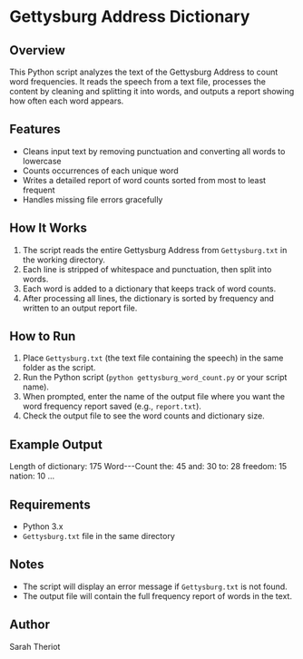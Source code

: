 # Gettysburg Address Dictionary

## Overview  
This Python script analyzes the text of the Gettysburg Address to count word frequencies. It reads the speech from a text file, processes the content by cleaning and splitting it into words, and outputs a report showing how often each word appears.

## Features  
- Cleans input text by removing punctuation and converting all words to lowercase  
- Counts occurrences of each unique word  
- Writes a detailed report of word counts sorted from most to least frequent  
- Handles missing file errors gracefully  

## How It Works  
1. The script reads the entire Gettysburg Address from `Gettysburg.txt` in the working directory.  
2. Each line is stripped of whitespace and punctuation, then split into words.  
3. Each word is added to a dictionary that keeps track of word counts.  
4. After processing all lines, the dictionary is sorted by frequency and written to an output report file.  

## How to Run  
1. Place `Gettysburg.txt` (the text file containing the speech) in the same folder as the script.  
2. Run the Python script (`python gettysburg_word_count.py` or your script name).  
3. When prompted, enter the name of the output file where you want the word frequency report saved (e.g., `report.txt`).  
4. Check the output file to see the word counts and dictionary size.  

## Example Output  
Length of dictionary: 175
Word---Count
the: 45
and: 30
to: 28
freedom: 15
nation: 10
...

## Requirements  
- Python 3.x  
- `Gettysburg.txt` file in the same directory  

## Notes  
- The script will display an error message if `Gettysburg.txt` is not found.  
- The output file will contain the full frequency report of words in the text.  

## Author  
Sarah Theriot
